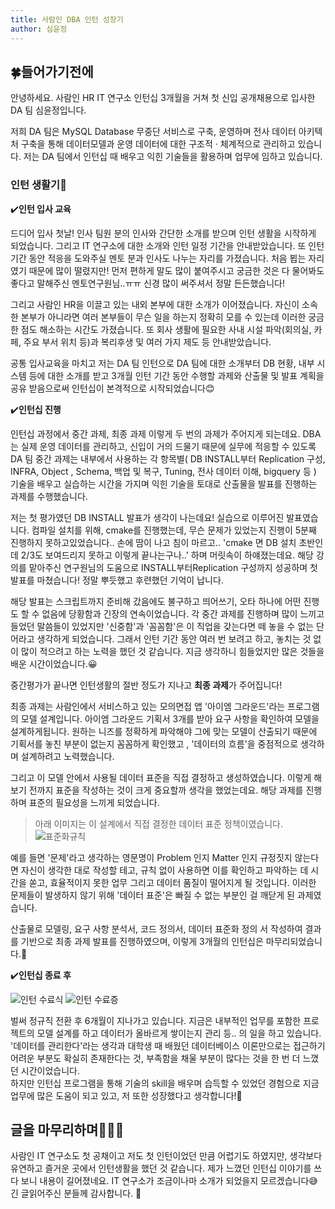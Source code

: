 ```yaml
---
title: 사람인 DBA 인턴 성장기
author: 심윤정
---
```


## 🍀들어가기전에

안녕하세요. 사람인 HR IT 연구소 인턴십 3개월을 거쳐 첫 신입 공개채용으로 입사한 DA 팀 심윤정입니다.

저희 DA 팀은 MySQL Database 무중단 서비스로 구축, 운영하며 전사 데이터 아키텍처 구축을 통해 데이터모델과 운영 데이터에 대한 구조적 · 체계적으로 관리하고 있습니다. 
저는 DA 팀에서 인턴십 때 배우고 익힌 기술들을 활용하며 업무에 임하고 있습니다.

### 인턴 생활기📅

  ✔️**인턴 입사 교육**
	
 드디어 입사 첫날! 인사 팀원 분의 인사와 간단한 소개를 받으며 인턴 생활을 시작하게 되었습니다. 그리고 IT 연구소에 대한 소개와 인턴 일정 기간을 안내받았습니다. 또 인턴 기간 동안 적응을 도와주실 멘토 분과 인사도 나누는 자리를 가졌습니다. 처음 뵙는 자리였기 때문에 많이 떨렸지만! 먼저 편하게 말도 많이 붙여주시고 궁금한 것은 다 물어봐도 좋다고 말해주신 멘토연구원님..ㅠㅠ 신경 많이 써주셔서 정말 든든했습니다!

그리고 사람인 HR을 이끌고 있는 내외 본부에 대한 소개가 이어졌습니다. 자신이 소속한 본부가 아니라면 여러 본부들이 무슨 일을 하는지 정확히 모를 수 있는데 이러한 궁금한 점도 해소하는 시간도 가졌습니다. 또 회사 생활에 필요한 사내 시설 파악(회의실, 카페, 주요 부서 위치 등)과 복리후생 및 여러 가지 제도 등 안내받았습니다.

공통 입사교육을 마치고 저는 DA 팀 인턴으로 DA 팀에 대한 소개부터 DB 현황, 내부 시스템 등에 대한 소개를 받고 3개월 인턴 기간 동안 수행할 과제와 산출물 및 발표 계획을 공유 받음으로써 인턴십이 본격적으로 시작되었습니다😊

  ✔️**인턴십 진행**

  인턴십 과정에서 중간 과제, 최종 과제 이렇게 두 번의 과제가 주어지게 되는데요. DBA는 실제 운영 데이터를 관리하고, 신입이 거의 드물기 때문에 실무에 적응할 수 있도록 DA 팀 중간 과제는 내부에서 사용하는 각 항목별( DB INSTALL부터 Replication 구성, INFRA, Object , Schema, 백업 및 복구, Tuning, 전사 데이터 이해, bigquery 등 ) 기술을 배우고 실습하는 시간을 가지며 익힌 기술을 토대로 산출물을 발표를 진행하는 과제를 수행했습니다.

  저는 첫 평가였던 DB INSTALL 발표가 생각이 나는데요! 실습으로 이루어진 발표였습니다. 컴파일 설치를 위해, cmake를 진행했는데, 무슨 문제가 있었는지 진행이 5분째 진행하지 못하고있었습니다.. 손에 땀이 나고 침이 마르고..  'cmake 면 DB 설치 초반인데 2/3도 보여드리지 못하고 이렇게 끝나는구나..'  하며 머릿속이 하얘졌는데요. 해당 강의를 맡아주신 연구원님의 도움으로 INSTALL부터Replication 구성까지 성공하며 첫 발표를 마쳤습니다! 정말 뿌듯했고 후련했던 기억이 납니다.

  해당 발표는 스크립트까지 준비해 갔음에도 불구하고 띄어쓰기, 오타 하나에 어떤 진행도 할 수 없음에 당황함과 긴장의 연속이었습니다. 각 중간 과제를 진행하며 많이 느끼고 들었던 말씀들이 있었지만 '신중함'과 '꼼꼼함'은 이 직업을 갖는다면 떼 놓을 수 없는 단어라고 생각하게 되었습니다. 그래서 인턴 기간 동안 여러 번 보려고 하고, 놓치는 것 없이 많이 적으려고 하는 노력을 했던 것 같습니다. 지금 생각하니 힘들었지만 많은 것들을 배운 시간이었습니다.😀

중간평가가 끝나면 인턴생활의 절반 정도가 지나고 **최종 과제**가 주어집니다!


  최종 과제는 사람인에서 서비스하고 있는 모의면접 앱 '아이엠 그라운드'라는 프로그램의 모델 설계입니다. 
아이엠 그라운드 기획서 3개를 받아 요구 사항을 확인하여 모델을 설계하게됩니다.  원하는 니즈를 정확하게 파악해야 그에 맞는 모델이 산출되기 때문에 기획서를  놓친 부분이 없는지  꼼꼼하게 확인했고 ,  '데이터의 흐름'을 중점적으로 생각하며 설계하려고 노력했습니다.

 그리고 이 모델 안에서 사용될 데이터 표준을 직접 결정하고 생성하였습니다. 이렇게 해보기 전까지 표준을 작성하는 것이 크게 중요할까 생각을 했었는데요. 해당 과제를 진행하며 표준의 필요성을 느끼게 되었습니다. 
 
 > 아래 이미지는  이 설계에서 직접 결정한 데이터 표준 정책이였습니다. 
  ![표준화규칙]({{site.url}}/img/intern_syj_img3.PNG)
	
 예를 들면 '문제'라고 생각하는 영문명이 Problem 인지 Matter 인지 규정짓지 않는다면 자신이 생각한 대로 작성할 테고,  규칙 없이 사용하면 이를 확인하고 파악하는 데 시간을 쏟고,  효율적이지 못한 업무 그리고 데이터 품질이 떨어지게 될 것입니다. 	이러한 문제들이 발생하지 않기 위해 '데이터 표준'은 빠질 수 없는 부분인 걸 깨닫게 된 과제였습니다. 
	
산출물로 모델링, 요구 사항 분석서, 코드 정의서, 데이터 표준화 정의 서 작성하여 결과를 기반으로 최종 과제 발표를 진행하였으며,  이렇게 3개월의 인턴십은 마무리되었습니다.🤭

 ✔️**인턴십 종료 후**

![인턴 수료식]({{site.url}}/img/intern_syj_img6(3).jpg) ![인턴 수료증]({{site.url}}/img/intern_syj_img5(2).jpg)

  벌써 정규직 전환 후 6개월이 지나가고 있습니다. 지금은 내부적인  업무를 포함한 프로젝트의 모델 설계를 하고 데이터가 올바르게 쌓이는지 관리 등.. 의 일을 하고 있습니다. 
	'데이터를 관리한다'라는 생각과 대학생 때 배웠던 데이터베이스 이론만으로는 접근하기 어려운 부분도 확실히 존재한다는 것, 부족함을 채울 부분이 많다는 것을 한 번 더 느꼈던 시간이었습니다.     
	하지만 인턴십 프로그램을 통해 기술의 skill을 배우며 습득할 수 있었던 경험으로 지금 업무에  많은 도움이 되고 있고, 저 또한 성장했다고 생각합니다!🙂
	



## 글을 마무리하며🙋🏻‍♀️

  사람인 IT 연구소도 첫 공채이고 저도 첫 인턴이었던 만큼 어렵기도 하였지만, 생각보다 유연하고 즐거운 곳에서 인턴생활을 했던 것 같습니다. 제가 느꼈던 인턴십 이야기를 쓰다 보니 내용이 길어졌네요. IT 연구소가 조금이나마 소개가 되었을지 모르겠습니다😅 긴 글읽어주신 분들께 감사합니다. 👏
